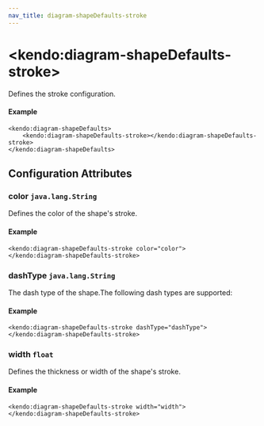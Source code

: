 ```yaml
---
nav_title: diagram-shapeDefaults-stroke
---
```


# \<kendo:diagram-shapeDefaults-stroke\>

Defines the stroke configuration.

#### Example
    <kendo:diagram-shapeDefaults>
        <kendo:diagram-shapeDefaults-stroke></kendo:diagram-shapeDefaults-stroke>
    </kendo:diagram-shapeDefaults>

## Configuration Attributes

### color `java.lang.String`

Defines the color of the shape's stroke.

#### Example
    <kendo:diagram-shapeDefaults-stroke color="color">
    </kendo:diagram-shapeDefaults-stroke>

### dashType `java.lang.String`

The dash type of the shape.The following dash types are supported:

#### Example
    <kendo:diagram-shapeDefaults-stroke dashType="dashType">
    </kendo:diagram-shapeDefaults-stroke>

### width `float`

Defines the thickness or width of the shape's stroke.

#### Example
    <kendo:diagram-shapeDefaults-stroke width="width">
    </kendo:diagram-shapeDefaults-stroke>

